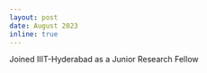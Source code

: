 ```yaml
---
layout: post
date: August 2023
inline: true
---
```


Joined IIIT-Hyderabad as a Junior Research Fellow
